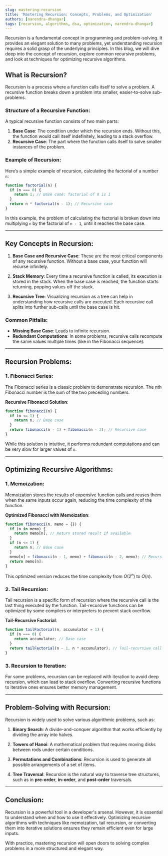 ```yaml
---
slug: mastering-recursion
title: 'Mastering Recursion: Concepts, Problems, and Optimization'
authors: [narendra-dhangar]
tags: [recursion, algorithms, dsa, optimization, narendra-dhangar]
---
```


Recursion is a fundamental concept in programming and problem-solving. It provides an elegant solution to many problems, yet understanding recursion requires a solid grasp of the underlying principles. In this blog, we will dive deep into the concept of recursion, explore common recursive problems, and look at techniques for optimizing recursive algorithms.

<!-- truncate -->

## What is Recursion?

Recursion is a process where a function calls itself to solve a problem. A recursive function breaks down a problem into smaller, easier-to-solve sub-problems. 

### Structure of a Recursive Function:
A typical recursive function consists of two main parts:
1. **Base Case**: The condition under which the recursion ends. Without this, the function would call itself indefinitely, leading to a stack overflow.
2. **Recursive Case**: The part where the function calls itself to solve smaller instances of the problem.

### Example of Recursion:
Here’s a simple example of recursion, calculating the factorial of a number `n`:

```javascript
function factorial(n) {
  if (n === 0) {
    return 1; // Base case: factorial of 0 is 1
  }
  return n * factorial(n - 1); // Recursive case
}
```

In this example, the problem of calculating the factorial is broken down into multiplying `n` by the factorial of `n - 1`, until it reaches the base case.

---

## Key Concepts in Recursion:

1. **Base Case and Recursive Case**: These are the most critical components of any recursive function. Without a base case, your function will recurse infinitely.
   
2. **Stack Memory**: Every time a recursive function is called, its execution is stored in the stack. When the base case is reached, the function starts returning, popping values off the stack.

3. **Recursive Tree**: Visualizing recursion as a tree can help in understanding how recursive calls are executed. Each recursive call splits into further sub-calls until the base case is hit.

### Common Pitfalls:
- **Missing Base Case**: Leads to infinite recursion.
- **Redundant Computations**: In some problems, recursive calls recompute the same values multiple times (like in the Fibonacci sequence).

---

## Recursion Problems:

### 1. Fibonacci Series:

The Fibonacci series is a classic problem to demonstrate recursion. The nth Fibonacci number is the sum of the two preceding numbers.

**Recursive Fibonacci Solution**:

```javascript
function fibonacci(n) {
  if (n <= 1) {
    return n; // Base case
  }
  return fibonacci(n - 1) + fibonacci(n - 2); // Recursive case
}
```

While this solution is intuitive, it performs redundant computations and can be very slow for larger values of `n`.

---

## Optimizing Recursive Algorithms:

### 1. **Memoization**:
Memoization stores the results of expensive function calls and reuses them when the same inputs occur again, reducing the time complexity of the function.

**Optimized Fibonacci with Memoization**:

```javascript
function fibonacci(n, memo = {}) {
  if (n in memo) {
    return memo[n]; // Return stored result if available
  }
  if (n <= 1) {
    return n; // Base case
  }
  memo[n] = fibonacci(n - 1, memo) + fibonacci(n - 2, memo); // Recursive call with memoization
  return memo[n];
}
```
This optimized version reduces the time complexity from $O(2^n)$ to $O(n)$.

### 2. **Tail Recursion**:
Tail recursion is a specific form of recursion where the recursive call is the last thing executed by the function. Tail-recursive functions can be optimized by some compilers or interpreters to prevent stack overflow.

**Tail-Recursive Factorial**:

```javascript
function tailFactorial(n, accumulator = 1) {
  if (n === 0) {
    return accumulator; // Base case
  }
  return tailFactorial(n - 1, n * accumulator); // Tail-recursive call
}
```

### 3. **Recursion to Iteration**:
For some problems, recursion can be replaced with iteration to avoid deep recursion, which can lead to stack overflow. Converting recursive functions to iterative ones ensures better memory management.

---

## Problem-Solving with Recursion:

Recursion is widely used to solve various algorithmic problems, such as:

1. **Binary Search**:
   A divide-and-conquer algorithm that works efficiently by dividing the array into halves.
   
2. **Towers of Hanoi**:
   A mathematical problem that requires moving disks between rods under certain conditions.

3. **Permutations and Combinations**:
   Recursion is used to generate all possible arrangements of a set of items.

4. **Tree Traversal**:
   Recursion is the natural way to traverse tree structures, such as in **pre-order**, **in-order**, and **post-order** traversals.

---

## Conclusion:

Recursion is a powerful tool in a developer's arsenal. However, it is essential to understand when and how to use it effectively. Optimizing recursive algorithms with techniques like memoization, tail recursion, or converting them into iterative solutions ensures they remain efficient even for large inputs.

With practice, mastering recursion will open doors to solving complex problems in a more structured and elegant way.
